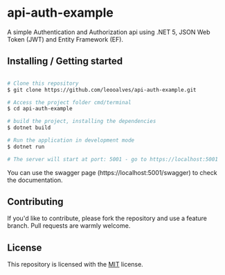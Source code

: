 # api-auth-example

A simple Authentication and Authorization api using .NET 5, JSON Web Token (JWT) and Entity Framework (EF).

## Installing / Getting started

```bash

# Clone this repository
$ git clone https://github.com/leooalves/api-auth-example.git

# Access the project folder cmd/terminal
$ cd api-auth-example

# build the project, installing the dependencies
$ dotnet build

# Run the application in development mode
$ dotnet run

# The server will start at port: 5001 - go to https://localhost:5001

```

You can use the swagger page (https://localhost:5001/swagger) to check the documentation.



## Contributing

If you'd like to contribute, please fork the repository and use a feature
branch. Pull requests are warmly welcome.

## License

This repository is licensed with the [MIT](LICENSE) license.
